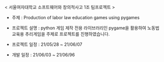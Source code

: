 < 서울여자대학교 소프트웨어와 창의적사고 1조 팀프로젝트 >

- 주제 : Production of labor law education games using pygames

- 프로젝트 설명 : python 게임 제작 전용 라이브러리인 pygame을 활용하여 노동법 교육용 추리게임을 주제로 프로젝트를 진행하였습니다.

- 프로젝트 일정 : 21/05/28 ~ 21/06/07

- 개발 일정 : 21/06/03 ~ 21/06/96
